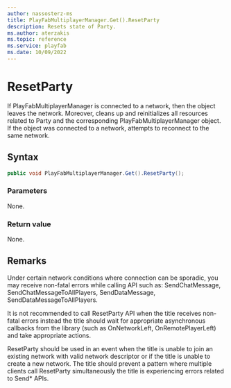 ```yaml
---
author: nassosterz-ms
title: PlayFabMultiplayerManager.Get().ResetParty
description: Resets state of Party.
ms.author: aterzakis
ms.topic: reference
ms.service: playfab
ms.date: 10/09/2022
---
```


# ResetParty

If PlayFabMultiplayerManager is connected to a network, then the object leaves the network. Moreover, cleans up and reinitializes all resources related to Party and the corresponding PlayFabMultiplayerManager object. If the object was connected to a network, attempts to reconnect to the same network.

## Syntax

```csharp
public void PlayFabMultiplayerManager.Get().ResetParty();
```

### Parameters

None.

### Return value

None.

## Remarks

Under certain network conditions where connection can be sporadic, you may receive non-fatal errors while calling API such as:
SendChatMessage, SendChatMessageToAllPlayers, SendDataMessage, SendDataMessageToAllPlayers.

It is not recommended to call ResetParty API when the title receives non-fatal errors instead the title should wait for appropriate asynchronous callbacks from the library (such as OnNetworkLeft, OnRemotePlayerLeft) and take appropriate actions.

ResetParty should be used in an event when the title is unable to join an existing network with valid network descriptor or if the title is unable to create a new network.
The title should prevent a pattern where multiple clients call ResetParty simultaneously the title is experiencing errors related to Send* APIs.

